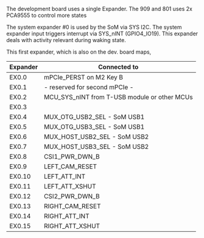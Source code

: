 The development board uses a single Expander. The 909 and 801 uses 2x PCA9555 to control more states

The system expander #0 is used by the SoM via SYS I2C.
The system expander input triggers interrupt via SYS_nINT (GPIO4_IO19).
This expander deals with activity relevant during waking state.

This first expander, which is also on the dev. board maps,

| Expander  | Connected to    |
|-----------|-----------------|
| EX0.0     | mPCIe_PERST on M2 Key B    |
| EX0.1     | - reserved for second mPCIe -   |
| EX0.2     | MCU_SYS_nINT from T-USB module or other MCUs               |
| EX0.3     |       |
| EX0.4     | MUX_OTG_USB2_SEL - SoM USB1   |
| EX0.5     | MUX_OTG_USB3_SEL - SoM USB1  |
| EX0.6     | MUX_HOST_USB2_SEL - SoM USB2   |
| EX0.7     | MUX_HOST_USB3_SEL - SoM USB2  |
| EX0.8     | CSI1_PWR_DWN_B  |
| EX0.9     | LEFT_CAM_RESET  |
| EX0.10    | LEFT_ATT_INT    |
| EX0.11    | LEFT_ATT_XSHUT  |
| EX0.12    | CSI2_PWR_DWN_B  |
| EX0.13    | RIGHT_CAM_RESET |
| EX0.14    | RIGHT_ATT_INT   |
| EX0.15    | RIGHT_ATT_XSHUT |

